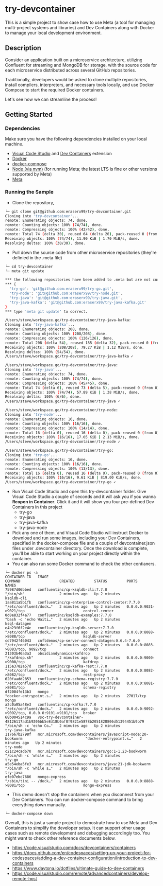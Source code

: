 # try-devcontainer
This is a simple project to show case how to use Meta (a tool for managing multi-project systems and libraries) and Dev Containers along with Docker to manage your local development environment.

## Description
Consider an application built on a microservice architecture, utilizing Confluent for streaming and MongoDB for storage, with the source code for each microservice distributed across several GitHub repositories.

Traditionally, developers would be asked to clone multiple repositories, install compilers, interpreters, and necessary tools locally, and use Docker Compose to start the required Docker containers.

Let's see how we can streamline the process!

## Getting Started

### Dependencies

Make sure you have the following dependencies installed on your local machine.

* [Visual Code Studio](https://code.visualstudio.com/download) and [Dev Containers](https://marketplace.visualstudio.com/items?itemName=ms-vscode-remote.remote-containers) extension 
* [Docker](https://docs.docker.com/desktop/install/mac-install/)
* [docker-compose](https://formulae.brew.sh/formula/docker-compose)
* [Node (via nvm)](https://github.com/nvm-sh/nvm) (for running Meta; the latest LTS is fine or other versions supported by Meta)
* [Meta](https://github.com/mateodelnorte/meta)

### Running the Sample

* Clone the repository, 
```bash
╰─ git clone git@github.com:eraserx99/try-devcontainer.git
Cloning into 'try-devcontainer'...
remote: Enumerating objects: 74, done.
remote: Counting objects: 100% (74/74), done.
remote: Compressing objects: 100% (42/42), done.
remote: Total 74 (delta 30), reused 64 (delta 20), pack-reused 0 (from 0)
Receiving objects: 100% (74/74), 11.90 KiB | 1.70 MiB/s, done.
Resolving deltas: 100% (30/30), done.
```
* Pull down the source code from other microservice repositories (they're definied in the .meta file)
```bash
╰─ cd try-devcontainer
╰─ meta git update

*** the following repositories have been added to .meta but are not currently cloned locally:
*** {
  'try-go': 'git@github.com:eraserx99/try-go.git',
  'try-node': 'git@github.com:eraserx99/try-node.git',
  'try-java': 'git@github.com:eraserx99/try-java.git',
  'try-java-kafka': 'git@github.com:eraserx99/try-java-kafka.git'
}
*** type 'meta git update' to correct.

/Users/steve/workspace.go/try-devcontainer/try-java-kafka:
Cloning into 'try-java-kafka'...
remote: Enumerating objects: 208, done.
remote: Counting objects: 100% (208/208), done.
remote: Compressing objects: 100% (126/126), done.
remote: Total 208 (delta 54), reused 185 (delta 32), pack-reused 0 (from 0)
Receiving objects: 100% (208/208), 79.27 KiB | 1.12 MiB/s, done.
Resolving deltas: 100% (54/54), done.
/Users/steve/workspace.go/try-devcontainer/try-java-kafka ✓

/Users/steve/workspace.go/try-devcontainer/try-java:
Cloning into 'try-java'...
remote: Enumerating objects: 74, done.
remote: Counting objects: 100% (74/74), done.
remote: Compressing objects: 100% (45/45), done.
remote: Total 74 (delta 6), reused 73 (delta 5), pack-reused 0 (from 0)
Receiving objects: 100% (74/74), 57.89 KiB | 1.38 MiB/s, done.
Resolving deltas: 100% (6/6), done.
/Users/steve/workspace.go/try-devcontainer/try-java ✓

/Users/steve/workspace.go/try-devcontainer/try-node:
Cloning into 'try-node'...
remote: Enumerating objects: 16, done.
remote: Counting objects: 100% (16/16), done.
remote: Compressing objects: 100% (14/14), done.
remote: Total 16 (delta 0), reused 16 (delta 0), pack-reused 0 (from 0)
Receiving objects: 100% (16/16), 17.05 KiB | 2.13 MiB/s, done.
/Users/steve/workspace.go/try-devcontainer/try-node ✓

/Users/steve/workspace.go/try-devcontainer/try-go:
Cloning into 'try-go'...
remote: Enumerating objects: 16, done.
remote: Counting objects: 100% (16/16), done.
remote: Compressing objects: 100% (13/13), done.
remote: Total 16 (delta 0), reused 16 (delta 0), pack-reused 0 (from 0)
Receiving objects: 100% (16/16), 9.61 KiB | 819.00 KiB/s, done.
/Users/steve/workspace.go/try-devcontainer/try-go ✓
```
* Run Visual Code Studio and open this try-devcontainer folder. Give Visual Code Studio a couple of seconds and it will ask you if you wanna **Reopen in Container**. Click it and it will show you four pre-defined Dev Containers in this project
  * try-go
  * try-java
  * try-java-kafka
  * try-java-node
* Pick any one of them, and Visual Code Studio will instruct Docker to download and run some images, including your Dev Containers, specified in the docker-compose file and a couple of devcontainer.json files under .devcontainer directory. Once the download is complete, you'll be able to start working on your project directly within the container.
* You can also run some Docker command to check the other contianers.
```
╰─ docker ps -a
CONTAINER ID   IMAGE                                                                                   COMMAND                  CREATED         STATUS         PORTS                                            NAMES
75987d06bbed   confluentinc/cp-ksqldb-cli:7.7.0                                                        "/bin/sh"                2 minutes ago   Up 2 minutes                                                    ksqldb-cli
1aa811a5b1fb   confluentinc/cp-enterprise-control-center:7.7.0                                         "/etc/confluent/dock…"   2 minutes ago   Up 2 minutes   0.0.0.0:9021->9021/tcp                           control-center
0d8e832f4a77   confluentinc/ksqldb-examples:7.7.0                                                      "bash -c 'echo Waiti…"   2 minutes ago   Up 2 minutes                                                    ksql-datagen
e4b23f6f2e4e   confluentinc/cp-ksqldb-server:7.7.0                                                     "/etc/confluent/dock…"   2 minutes ago   Up 2 minutes   0.0.0.0:8088->8088/tcp                           ksqldb-server
cd7942f46043   cnfldemos/cp-server-connect-datagen:0.6.4-7.6.0                                         "/etc/confluent/dock…"   2 minutes ago   Up 2 minutes   0.0.0.0:8083->8083/tcp, 9092/tcp                 connect
21303b46a3a3   obsidiandynamics/kafdrop                                                                "/kafdrop.sh"            2 minutes ago   Up 2 minutes   0.0.0.0:9000->9000/tcp                           kafdrop
115a3782a57d   confluentinc/cp-kafka-rest:7.7.0                                                        "/etc/confluent/dock…"   2 minutes ago   Up 2 minutes   0.0.0.0:8082->8082/tcp                           rest-proxy
620faadd2853   confluentinc/cp-schema-registry:7.7.0                                                   "/etc/confluent/dock…"   2 minutes ago   Up 2 minutes   0.0.0.0:8081->8081/tcp                           schema-registry
df2004fe13b3   mongo                                                                                   "docker-entrypoint.s…"   2 minutes ago   Up 2 minutes   27017/tcp                                        mongo
a2c0a05a48e3   confluentinc/cp-kafka:7.7.0                                                             "/etc/confluent/dock…"   2 minutes ago   Up 2 minutes   0.0.0.0:9092->9092/tcp, 0.0.0.0:9101->9101/tcp   broker
68b004514c9a   vsc-try-devcontainer-48126117ad1b9206bb5e8d18b0af8f9821e5878b2051828806d51394451b9b79   "/bin/sh -c 'echo Co…"   2 minutes ago   Up 2 minutes                                                    try-java-kafka
117667b2798f   mcr.microsoft.com/devcontainers/javascript-node:20-bookworm                             "docker-entrypoint.s…"   2 minutes ago   Up 2 minutes                                                    try-node
c21c24cad670   mcr.microsoft.com/devcontainers/go:1-1.23-bookworm                                      "/bin/sh -c 'while s…"   2 minutes ago   Up 2 minutes                                                    try-go
a5e54eba5fe3   mcr.microsoft.com/devcontainers/java:21-jdk-bookworm                                    "/bin/sh -c 'while s…"   2 minutes ago   Up 2 minutes                                                    try-java
efe07ebc7686   mongo-express                                                                           "/sbin/tini -- /dock…"   2 minutes ago   Up 2 minutes   0.0.0.0:8888->8081/tcp                           mongo-express
```
* This demo doesn't stop the containers when you disconnect from your Dev Containers. You can run docker-compose command to bring everything down manually.
```
╰─ docker-compose down
```

Overall, this is just a sample project to demostrate how to use Meta and Dev Containers to simplify the developer setup. It can support other usage cases such as remote development and debugging accordingly too. You might want to check other reference documents below.
 
 * https://code.visualstudio.com/docs/devcontainers/containers
 * https://docs.github.com/en/codespaces/setting-up-your-project-for-codespaces/adding-a-dev-container-configuration/introduction-to-dev-containers
 * https://www.daytona.io/dotfiles/ultimate-guide-to-dev-containers
 * https://code.visualstudio.com/remote/advancedcontainers/develop-remote-host


